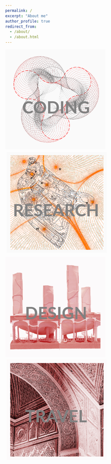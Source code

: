 ```yaml
---
permalink: /
excerpt: "About me"
author_profile: true
redirect_from: 
  - /about/
  - /about.html
---
```

<style>
    .icontext:hover {
        background-color: yellow;
    }
</style>

<div style="text-align:center; float: left;">
  <div style="float: left; position: relative; width: 320px;   padding-right: 5px; padding-bottom: 5px;">
    <a href="https://yingjun-mou.github.io/cv/"><img src="../images/Icon_coding.png"/></a>
    <div style="position: absolute; top: 50%; left: 50%; transform: translate(-50%, -50%);">
      <h1 class="icontext" style="font-family: 'Lato'; font-size:54px; color:gray">CODING</h1>
    </div>
  </div>


  <div style="float: left; position: relative; width: 320px; padding-left: 5px; padding-bottom: 5px;">
    <a href="https://yingjun-mou.github.io/cv/"><img src="../images/Icon_research_red.jpg"/></a>
    <div style="position: absolute; top: 50%; left: 50%; transform: translate(-50%, -50%);">
      <h1 class="icontext" style="font-family: 'Lato'; font-size:54px; color:gray">RESEARCH</h1>
    </div>
  </div>
</div>

<div style="text-align:center; float: left;">
  <div style="float: left; position: relative; width: 320px; padding-right: 5px; padding-top: 5px;">
    <a href="https://yingjun-mou.github.io/cv/"><img src="../images/Icon_design_red.jpg"/></a>
    <div style="position: absolute; top: 50%; left: 50%; transform: translate(-50%, -50%);">
      <h1 class="icontext" style="font-family: 'Lato'; font-size:54px; color:gray">DESIGN</h1>
    </div>
  </div>

  <div style="float: left; position: relative; width: 320px; padding-left: 5px; padding-top: 5px;">
    <a href="https://yingjun-mou.github.io/cv/"><img src="../images/Icon_travel_red.jpg"/></a>
    <div style="position: absolute; top: 50%; left: 50%; transform: translate(-50%, -50%);">
      <h1 class="icontext" style="font-family: 'Lato'; font-size:54px; color:gray">TRAVEL</h1>
    </div>
  </div>
</div>
